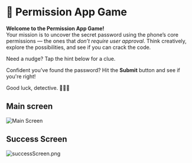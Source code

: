 # 🔐 Permission App Game

**Welcome to the Permission App Game!**  
Your mission is to uncover the secret password using the phone’s core permissions — the ones that *don’t require user approval*. Think creatively, explore the possibilities, and see if you can crack the code.

Need a nudge? Tap the hint below for a clue.

Confident you’ve found the password? Hit the **Submit** button and see if you're right!

Good luck, detective. 🕵️‍♂️📱

## Main screen
![Main Screen](assets/main_screen.png)

## Success Screen
![successScreen.png](assets/successScreen.png)